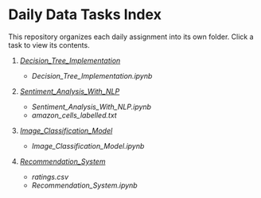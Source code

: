 # Daily Data Tasks Index

This repository organizes each daily assignment into its own folder. Click a task to view its contents.

1. *[Decision_Tree_Implementation](Decision_Tree_Implementation)*
   - *Decision_Tree_Implementation.ipynb*

2. *[Sentiment_Analysis_With_NLP](Sentiment_Analysis_With_NLP)*
   - *Sentiment_Analysis_With_NLP.ipynb*
   - *amazon_cells_labelled.txt*

3. *[Image_Classification_Model](Image_Classification_Model)*
   - *Image_Classification_Model.ipynb*

4. *[Recommendation_System](Recommendation_System)*
   - *ratings.csv*
   - *Recommendation_System.ipynb*
